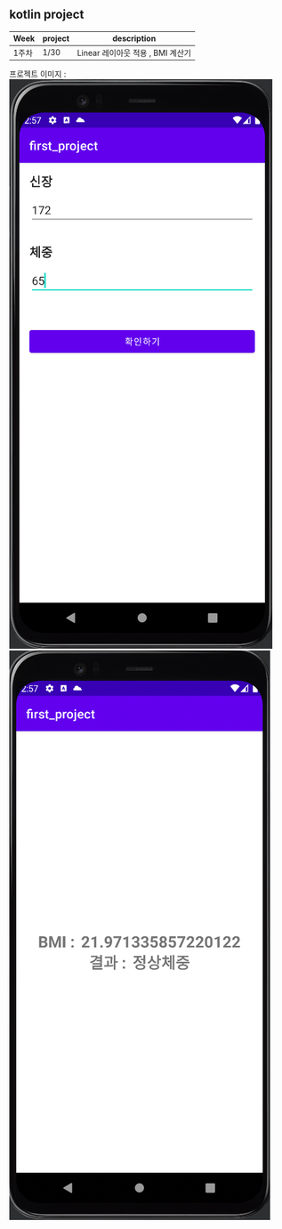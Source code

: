 ## kotlin project

| Week | project  | description |
| ------ | --- |----------- |
| 1주차 | 1/30 | Linear 레이아웃 적용 , BMI 계산기 |

프로젝트 이미지 : 
![이미지](/app/bmi1.png)
![이미지](/app/bmi2.png)